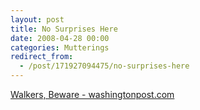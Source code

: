 ```yaml
---
layout: post
title: No Surprises Here
date: 2008-04-28 00:00
categories: Mutterings
redirect_from:
  - /post/171927094475/no-surprises-here
---
```

[Walkers, Beware - washingtonpost.com](http://www.washingtonpost.com/wp-dyn/content/article/2008/04/23/AR2008042302499.html?nav%3Drss_metro&amp;sub=AR)
